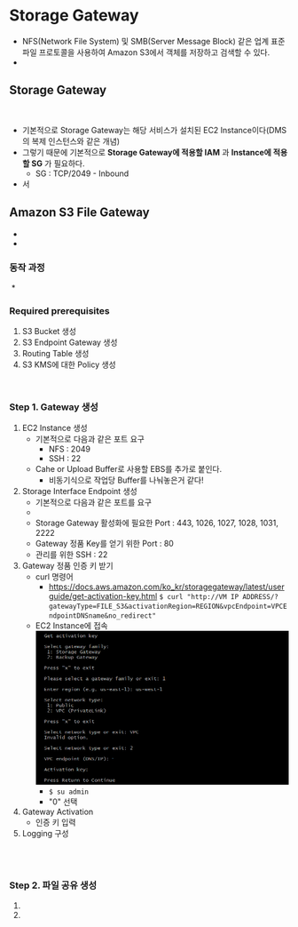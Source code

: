 # Storage Gateway
* NFS(Network File System) 및 SMB(Server Message Block) 같은 업계 표준 파일 프로토콜을 사용하여 Amazon S3에서 객체를 저장하고 검색할 수 있다.
* 


## Storage Gateway
![]()
* 기본적으로 Storage Gateway는 해당 서비스가 설치된 EC2 Instance이다(DMS의 복제 인스턴스와 같은 개념)
* 그렇기 때문에 기본적으로 __Storage Gateway에 적용할 IAM__ 과 __Instance에 적용할 SG__ 가 필요하다.
    * SG : TCP/2049 - Inbound
* 서






## Amazon S3 File Gateway
* 

* 

### 동작 과정
![]()
* 
</br>


### Required prerequisites
1. S3 Bucket 생성
2. S3 Endpoint Gateway 생성
3. Routing Table 생성
4. S3 KMS에 대한 Policy 생성
</br>


### Step 1. Gateway 생성
1. EC2 Instance 생성
    * 기본적으로 다음과 같은 포트 요구
        * NFS : 2049
        * SSH : 22
    * Cahe or Upload Buffer로 사용할 EBS를 추가로 붙인다.
        * 비동기식으로 작업당 Buffer를 나눠놓은거 같다!
2. Storage Interface Endpoint 생성
    * 기본적으로 다음과 같은 포트를 요구
    * 
    * Storage Gateway 활성화에 필요한 Port : 443, 1026, 1027, 1028, 1031, 2222
    * Gateway 정품 Key를 얻기 위한 Port : 80
    * 관리를 위한 SSH : 22
3. Gateway 정품 인증 키 받기
    * curl 명령어
        * https://docs.aws.amazon.com/ko_kr/storagegateway/latest/userguide/get-activation-key.html
        ```$ curl "http://VM IP ADDRESS/?gatewayType=FILE_S3&activationRegion=REGION&vpcEndpoint=VPCEndpointDNSname&no_redirect"```
    * EC2 Instance에 접속
        ![GetActivationKey](../img/GetActivationKey.png)
        * ```$ su admin```
        * "0" 선택
4. Gateway Activation
    * 인증 키 입력
5. Logging 구성
</br>
</br>

### Step 2. 파일 공유 생성
1. 
2. 
 







